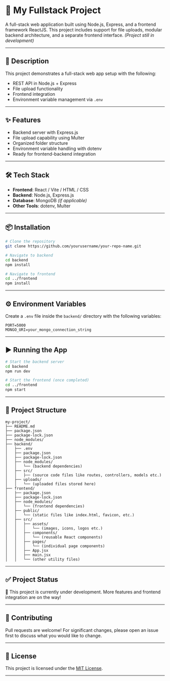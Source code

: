 # 🚀 My Fullstack Project

A full-stack web application built using Node.js, Express, and a frontend framework ReactJS. This project includes support for file uploads, modular backend architecture, and a separate frontend interface. *(Project still in development)*

---

## 📄 Description

This project demonstrates a full-stack web app setup with the following:
- REST API in Node.js + Express
- File upload functionality
- Frontend integration
- Environment variable management via `.env`

---

## ✨ Features

- Backend server with Express.js
- File upload capability using Multer
- Organized folder structure
- Environment variable handling with dotenv
- Ready for frontend-backend integration

---

## 🛠️ Tech Stack

- **Frontend**: React / Vite / HTML / CSS
- **Backend**: Node.js, Express.js
- **Database**: MongoDB *(if applicable)*
- **Other Tools**: dotenv, Multer

---

## 📦 Installation

```bash
# Clone the repository
git clone https://github.com/yourusername/your-repo-name.git

# Navigate to backend
cd backend
npm install

# Navigate to frontend
cd ../frontend
npm install
```

---

## ⚙️ Environment Variables

Create a `.env` file inside the `backend/` directory with the following variables:

```env
PORT=5000
MONGO_URI=your_mongo_connection_string
```

---

## ▶️ Running the App

```bash
# Start the backend server
cd backend
npm run dev

# Start the frontend (once completed)
cd ../frontend
npm start
```

---

## 📁 Project Structure

```
my-project/
├── README.md
├── package.json
├── package-lock.json
├── node_modules/
├── backend/
│   ├── .env
│   ├── package.json
│   ├── package-lock.json
│   ├── node_modules/
│   │   └── (backend dependencies)
│   ├── src/
│   │   ├── (source code files like routes, controllers, models etc.)
│   ├── uploads/
│   │   └── (uploaded files stored here)
├── frontend/
│   ├── package.json
│   ├── package-lock.json
│   ├── node_modules/
│   │   └── (frontend dependencies)
│   ├── public/
│   │   └── (static files like index.html, favicon, etc.)
│   ├── src/
│   │   ├── assets/
│   │   │   └── (images, icons, logos etc.)
│   │   ├── components/
│   │   │   └── (reusable React components)
│   │   ├── pages/
│   │   │   └── (individual page components)
│   │   ├── App.jsx
│   │   ├── main.jsx
│   │   └── (other utility files)

```

---

## ✅ Project Status

🚧 This project is currently under development. More features and frontend integration are on the way!

---

## 🤝 Contributing

Pull requests are welcome! For significant changes, please open an issue first to discuss what you would like to change.

---

## 📜 License

This project is licensed under the [MIT License](LICENSE).

---
